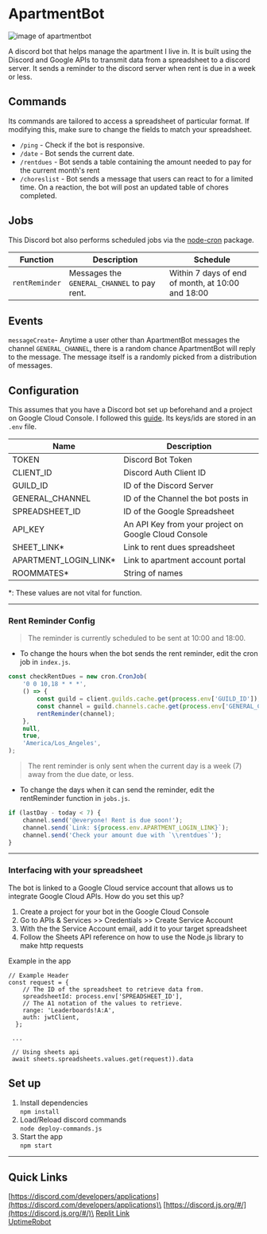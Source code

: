 # ApartmentBot
![image of apartmentbot](https://i.imgur.com/UCSRL0S.jpg)

A discord bot that helps manage the apartment I live in. It is built using the Discord and Google APIs to transmit data from a spreadsheet to a discord server. It sends a reminder to the discord server when rent is due in a week or less.

## Commands
Its commands are tailored to access a spreadsheet of particular format. If modifying this, make sure to change the fields to match your spreadsheet.

- `/ping` - Check if the bot is responsive.
- `/date` - Bot sends the current date.
- `/rentdues` - Bot sends a table containing the amount needed to pay for the current month's rent
- `/choreslist` - Bot sends a message that users can react to for a limited time. On a reaction, the bot will post an updated table of chores completed. 

## Jobs
This Discord bot also performs scheduled jobs via the [node-cron](https://github.com/kelektiv/node-cron) package.

| Function | Description | Schedule |
|----------|-------------|----------|
|`rentReminder`| Messages the `GENERAL_CHANNEL` to pay rent. | Within 7 days of end of month, at 10:00 and 18:00 |

## Events
`messageCreate`- Anytime a user other than ApartmentBot messages the channel `GENERAL_CHANNEL`, there is a random chance ApartmentBot will reply to the message. The message itself is a randomly picked from a distribution of messages.

## Configuration
This assumes that you have a Discord bot set up beforehand and a project on Google Cloud Console. I followed this [guide](https://www.freecodecamp.org/news/create-a-discord-bot-with-javascript-nodejs/). Its keys/ids are stored in an `.env` file.

| Name      | Description |
| ----------- | ----------- |
| TOKEN      | Discord Bot Token       |
| CLIENT_ID   | Discord Auth Client ID        |
| GUILD_ID      | ID of the Discord Server       |
| GENERAL_CHANNEL      | ID of the Channel the bot posts in       |
| SPREADSHEET_ID   | ID of the Google Spreadsheet        |
| API_KEY   | An API Key from your project on Google Cloud Console        |
| SHEET_LINK*     | Link to rent dues spreadsheet       |
| APARTMENT_LOGIN_LINK*     | Link to apartment account portal       |
| ROOMMATES*     | String of names       |

 *: These values are not vital for function.
 
---
### Rent Reminder Config
> The reminder is currently scheduled to be sent at 10:00 and 18:00.

- To change the hours when the bot sends the rent reminder, edit the cron job in `index.js`.
```js
const checkRentDues = new cron.CronJob(
	'0 0 10,18 * * *',
	() => {
		const guild = client.guilds.cache.get(process.env['GUILD_ID']);
		const channel = guild.channels.cache.get(process.env['GENERAL_CHANNEL']);
		rentReminder(channel);
	},
	null,
	true,
	'America/Los_Angeles',
);
```

> The rent reminder is only sent when the current day is a week (7) away from the due date, or less.

- To change the days when it can send the reminder, edit the rentReminder function in `jobs.js`.
```js
if (lastDay - today < 7) {
	channel.send('@everyone! Rent is due soon!');
	channel.send(`Link: ${process.env.APARTMENT_LOGIN_LINK}`);
	channel.send('Check your amount due with `\\rentdues`');
}
```
---
### Interfacing with your spreadsheet
The bot is linked to a Google Cloud service account that allows us to integrate Google Cloud APIs. How do you set this up?
1. Create a project for your bot in the Google Cloud Console
2. Go to APIs & Services >> Credentials >> Create Service Account
3. With the the Service Account email, add it to your target spreadsheet
4. Follow the Sheets API reference on how to use the Node.js library to make http requests

Example in the app
```
// Example Header
const request = {
    // The ID of the spreadsheet to retrieve data from.
    spreadsheetId: process.env['SPREADSHEET_ID'],
    // The A1 notation of the values to retrieve.
    range: 'Leaderboards!A:A',
    auth: jwtClient,
  };
 
 ...
 
 // Using sheets api
 await sheets.spreadsheets.values.get(request)).data
```


## Set up
1. Install dependencies\
`npm install`
2. Load/Reload discord commands\
`node deploy-commands.js`
3. Start the app\
`npm start`
---
## Quick Links
[https://discord.com/developers/applications](https://discord.com/developers/applications)\
[https://discord.js.org/#/](https://discord.js.org/#/)\
[Replit Link](https://replit.com/@RobertAu/apartmentbot)\
[UptimeRobot](https://uptimerobot.com/dashboard)
